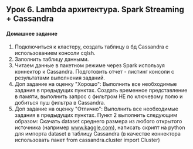 ## Урок 6. Lambda архитектура. Spark Streaming + Cassandra
#### Домашнее задание

1. Подключиться к кластеру, создать таблицу в бд Cassandra с использованием консоли cqlsh.
2. Заполнить таблицу данными.
3. Читаем данные в пакетном режиме через Spark используя коннектор к Cassandra. Подготовить отчет - листинг консоли с результатами выполнения заданий.
4. Доп задание на оценку "Хорошо": Выполнить все необходимые задания в предыдущих пунктах. Создать временное представление в памяти, выполнить запрос с фильтром НЕ по ключевому полю и добиться пуш фильтра в Cassandra.
5. Доп задание на оценку "Отлично": Выполнить все необходимые задания в предыдущих пунктах. Пункт 2 выполнить следующим образом: Скачать dataset среднего размера из любого открытого источника (например www.kaggle.com), написать скрипт на python для импорта dataset в таблицу Cassandra (в качестве коннектора использовать пакет from cassandra.cluster import Cluster)

